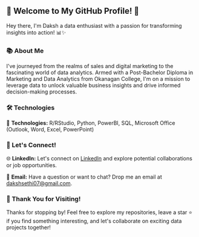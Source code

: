 ## 🌟 Welcome to My GitHub Profile! 🚀

Hey there, I'm Daksh a data enthusiast with a passion for transforming insights into action! 📊✨

### 📚 About Me

I've journeyed from the realms of sales and digital marketing to the fascinating world of data analytics. Armed with a Post-Bachelor Diploma in Marketing and Data Analytics from Okanagan College, I'm on a mission to leverage data to unlock valuable business insights and drive informed decision-making processes.

### 🛠️ Technologies

🌟 **Technologies:** R/RStudio, Python, PowerBI, SQL, Microsoft Office (Outlook, Word, Excel, PowerPoint)

### 🤝 Let's Connect!

🌐 **LinkedIn:** Let's connect on [LinkedIn](https://www.linkedin.com/in/dakshsethi/) and explore potential collaborations or job opportunities.

📧 **Email:** Have a question or want to chat? Drop me an email at dakshsethi07@gmail.com.

### 🌟 Thank You for Visiting!

Thanks for stopping by! Feel free to explore my repositories, leave a star ⭐ if you find something interesting, and let's collaborate on exciting data projects together!
